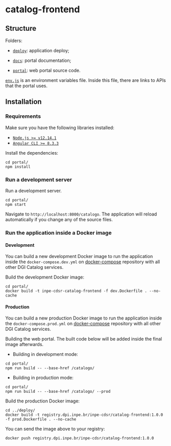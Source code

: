 # catalog-frontend


## Structure

Folders:

- [`deploy`](./deploy): application deploy;

- [`docs`](./docs): portal documentation;

- [`portal`](./portal): web portal source code.

[`env.js`](./portal/src/assets/env.js) is an environment variables file. Inside this file, there are links to APIs that the portal uses.


## Installation

### Requirements

Make sure you have the following libraries installed:

- [`Node.js >= v12.14.1`](https://nodejs.org/en/)
- [`Angular CLI >= 8.3.3`](https://angular.io/)

Install the dependencies:

```
cd portal/
npm install
```

### Run a development server

Run a development server.

```
cd portal/
npm start
```

Navigate to `http://localhost:8000/catalogo`. The application will reload automatically if you change any of the source files.


### Run the application inside a Docker image

#### Development

You can build a new development Docker image to run the application inside the `docker-compose.dev.yml` on [docker-compose](https://github.com/dgi-catalog/docker-compose) repository with all other DGI Catalog services.

Build the development Docker image:

```
cd portal/
docker build -t inpe-cdsr-catalog-frontend -f dev.Dockerfile . --no-cache
```

#### Production

You can build a new production Docker image to run the application inside the `docker-compose.prod.yml` on [docker-compose](https://github.com/dgi-catalog/docker-compose) repository with all other DGI Catalog services.

Building the web portal. The built code below will be added inside the final image afterwards.

- Building in development mode:

```
cd portal/
npm run build -- --base-href /catalogo/
```

- Building in production mode:

```
cd portal/
npm run build -- --base-href /catalogo/ --prod
```

Build the production Docker image:

```
cd ../deploy/
docker build -t registry.dpi.inpe.br/inpe-cdsr/catalog-frontend:1.0.0 -f prod.Dockerfile . --no-cache
```

You can send the image above to your registry:

```
docker push registry.dpi.inpe.br/inpe-cdsr/catalog-frontend:1.0.0
```
